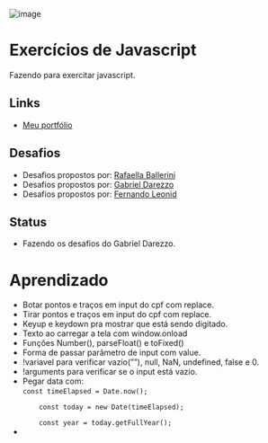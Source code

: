 ![image](https://user-images.githubusercontent.com/88604193/206493795-cd975139-d60e-4d2a-b412-f04275c81250.png)
<h1>Exercícios de Javascript</h1>
<p>Fazendo para exercitar javascript.</p>
<h2>Links</h2>
<ul>
  <li>
    <a href="https://sabrinaalves.tk" target="_blank">Meu portfólio</a>
  </li>
</ul>
<h2>Desafios</h2>
<ul>
    <li>Desafios propostos por: 
        <a href="pages/rafaella/index.html">Rafaella Ballerini</a>
    </li>
    <li>Desafios propostos por: 
        <a href="pages/gabriel/index.html">Gabriel Darezzo</a>
    </li>
    <li>Desafios propostos por: 
        <a href="pages/fernando/index.html">Fernando Leonid</a>
    </li>
</ul>
<h2>Status</h2>
<ul>
  <li>Fazendo os desafios do Gabriel Darezzo.</li>
</ul>
<h1>Aprendizado</h1>
<ul>
  <li>Botar pontos e traços em input do cpf com replace.</li>
  <li>Tirar pontos e traços em input do cpf com replace.</li>
  <li>Keyup e keydown pra mostrar que está sendo digitado.</li>
  <li>Texto ao carregar a tela com window.onload</li>
  <li>Funções Number(), parseFloat() e toFixed()</li>
  <li>Forma de passar parâmetro de input com value.</li>
  <li>!variavel para verificar vazio(””), null, NaN, undefined, false e 0.</li>
  <li>!arguments para verificar se o input está vazio.</li>
  <li>Pegar data com: <br> 
    <code>const timeElapsed = Date.now();<br> 
    const today = new Date(timeElapsed);<br> 
    const year = today.getFullYear();</code></li>
  <li></li>
</ul>